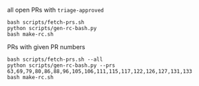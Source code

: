 all open PRs with `triage-approved`
```
bash scripts/fetch-prs.sh
python scripts/gen-rc-bash.py
bash make-rc.sh
```

PRs with given PR numbers
```
bash scripts/fetch-prs.sh --all
python scripts/gen-rc-bash.py --prs 63,69,79,80,86,88,96,105,106,111,115,117,122,126,127,131,133
bash make-rc.sh
```